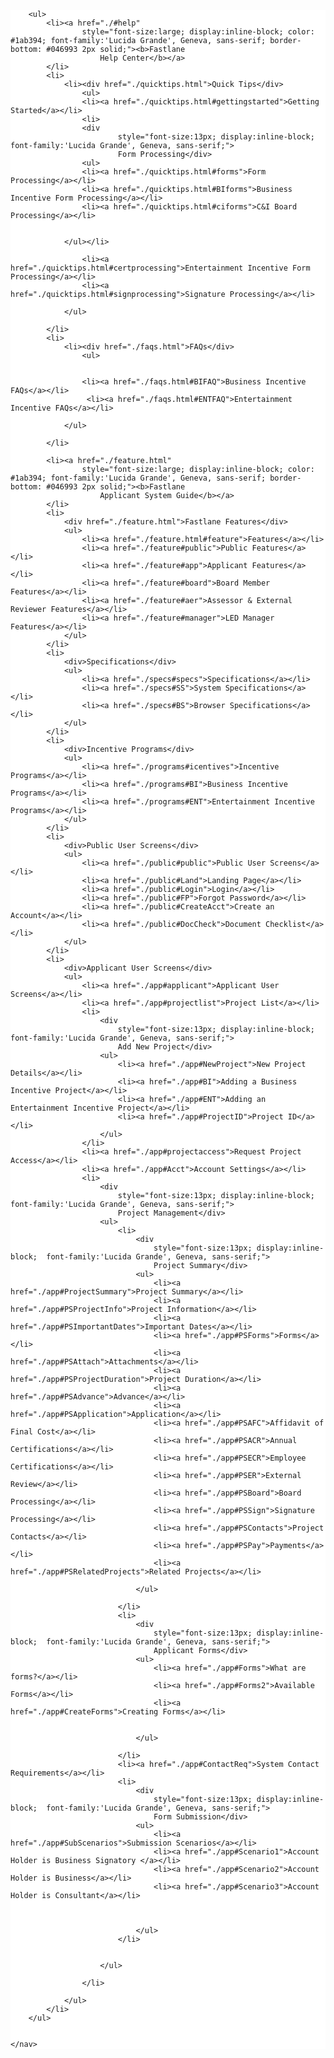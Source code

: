 <div id="accordion">
    <nav class="navfloat" style="background-color:white;">

        <ul>
            <li><a href="./#help"
                    style="font-size:large; display:inline-block; color: #1ab394; font-family:'Lucida Grande', Geneva, sans-serif; border-bottom: #046993 2px solid;"><b>Fastlane
                        Help Center</b></a>
            </li>
            <li>
                <li><div href="./quicktips.html">Quick Tips</div>
                    <ul>
                    <li><a href="./quicktips.html#gettingstarted">Getting Started</a></li>
                    <li>
                    <div
                            style="font-size:13px; display:inline-block;  font-family:'Lucida Grande', Geneva, sans-serif;">
                            Form Processing</div>
                    <ul>
                    <li><a href="./quicktips.html#forms">Form Processing</a></li>
                    <li><a href="./quicktips.html#BIforms">Business Incentive Form Processing</a></li>
                    <li><a href="./quicktips.html#ciforms">C&I Board Processing</a></li>
                    
                   
                </ul></li>

                    <li><a href="./quicktips.html#certprocessing">Entertainment Incentive Form Processing</a></li>
                    <li><a href="./quicktips.html#signprocessing">Signature Processing</a></li>
                   
                </ul>
              
            </li>
            <li>
                <li><div href="./faqs.html">FAQs</div>
                    <ul>
                   

                    <li><a href="./faqs.html#BIFAQ">Business Incentive FAQs</a></li>
                     <li><a href="./faqs.html#ENTFAQ">Entertainment Incentive FAQs</a></li>
                   
                </ul>
              
            </li>

            <li><a href="./feature.html"
                    style="font-size:large; display:inline-block; color: #1ab394; font-family:'Lucida Grande', Geneva, sans-serif; border-bottom: #046993 2px solid;"><b>Fastlane
                        Applicant System Guide</b></a>
            </li>
            <li>
                <div href="./feature.html">Fastlane Features</div>
                <ul>
                    <li><a href="./feature.html#feature">Features</a></li>
                    <li><a href="./feature#public">Public Features</a></li>
                    <li><a href="./feature#app">Applicant Features</a></li>
                    <li><a href="./feature#board">Board Member Features</a></li>
                    <li><a href="./feature#aer">Assessor & External Reviewer Features</a></li>
                    <li><a href="./feature#manager">LED Manager Features</a></li>
                </ul>
            </li>
            <li>
                <div>Specifications</div>
                <ul>
                    <li><a href="./specs#specs">Specifications</a></li>
                    <li><a href="./specs#SS">System Specifications</a></li>
                    <li><a href="./specs#BS">Browser Specifications</a></li>
                </ul>
            </li>
            <li>
                <div>Incentive Programs</div>
                <ul>
                    <li><a href="./programs#icentives">Incentive Programs</a></li>
                    <li><a href="./programs#BI">Business Incentive Programs</a></li>
                    <li><a href="./programs#ENT">Entertainment Incentive Programs</a></li>
                </ul>
            </li>
            <li>
                <div>Public User Screens</div>
                <ul>
                    <li><a href="./public#public">Public User Screens</a></li>
                    <li><a href="./public#Land">Landing Page</a></li>
                    <li><a href="./public#Login">Login</a></li>
                    <li><a href="./public#FP">Forgot Password</a></li>
                    <li><a href="./public#CreateAcct">Create an Account</a></li>
                    <li><a href="./public#DocCheck">Document Checklist</a></li>
                </ul>
            </li>
            <li>
                <div>Applicant User Screens</div>
                <ul>
                    <li><a href="./app#applicant">Applicant User Screens</a></li>
                    <li><a href="./app#projectlist">Project List</a></li>
                    <li>
                        <div
                            style="font-size:13px; display:inline-block;  font-family:'Lucida Grande', Geneva, sans-serif;">
                            Add New Project</div>
                        <ul>
                            <li><a href="./app#NewProject">New Project Details</a></li>
                            <li><a href="./app#BI">Adding a Business Incentive Project</a></li>
                            <li><a href="./app#ENT">Adding an Entertainment Incentive Project</a></li>
                            <li><a href="./app#ProjectID">Project ID</a></li>
                        </ul>
                    </li>
                    <li><a href="./app#projectaccess">Request Project Access</a></li>
                    <li><a href="./app#Acct">Account Settings</a></li>
                    <li>
                        <div
                            style="font-size:13px; display:inline-block;  font-family:'Lucida Grande', Geneva, sans-serif;">
                            Project Management</div>
                        <ul>
                            <li>
                                <div
                                    style="font-size:13px; display:inline-block;  font-family:'Lucida Grande', Geneva, sans-serif;">
                                    Project Summary</div>
                                <ul>
                                    <li><a href="./app#ProjectSummary">Project Summary</a></li>
                                    <li><a href="./app#PSProjectInfo">Project Information</a></li>
                                    <li><a href="./app#PSImportantDates">Important Dates</a></li>
                                    <li><a href="./app#PSForms">Forms</a></li>
                                    <li><a href="./app#PSAttach">Attachments</a></li>
                                    <li><a href="./app#PSProjectDuration">Project Duration</a></li>
                                    <li><a href="./app#PSAdvance">Advance</a></li>
                                    <li><a href="./app#PSApplication">Application</a></li>
                                    <li><a href="./app#PSAFC">Affidavit of Final Cost</a></li>
                                    <li><a href="./app#PSACR">Annual Certifications</a></li>
                                    <li><a href="./app#PSECR">Employee Certifications</a></li>
                                    <li><a href="./app#PSER">External Review</a></li>
                                    <li><a href="./app#PSBoard">Board Processing</a></li>
                                    <li><a href="./app#PSSign">Signature Processing</a></li>
                                    <li><a href="./app#PSContacts">Project Contacts</a></li>
                                    <li><a href="./app#PSPay">Payments</a></li>
                                    <li><a href="./app#PSRelatedProjects">Related Projects</a></li>

                                </ul>

                            </li>
                            <li>
                                <div
                                    style="font-size:13px; display:inline-block;  font-family:'Lucida Grande', Geneva, sans-serif;">
                                    Applicant Forms</div>
                                <ul>
                                    <li><a href="./app#Forms">What are forms?</a></li>
                                    <li><a href="./app#Forms2">Available Forms</a></li>
                                    <li><a href="./app#CreateForms">Creating Forms</a></li>


                                </ul>

                            </li>
                            <li><a href="./app#ContactReq">System Contact Requirements</a></li>
                            <li>
                                <div
                                    style="font-size:13px; display:inline-block;  font-family:'Lucida Grande', Geneva, sans-serif;">
                                    Form Submission</div>
                                <ul>
                                    <li><a href="./app#SubScenarios">Submission Scenarios</a></li>
                                    <li><a href="./app#Scenario1">Account Holder is Business Signatory </a></li>
                                    <li><a href="./app#Scenario2">Account Holder is Business</a></li>
                                    <li><a href="./app#Scenario3">Account Holder is Consultant</a></li>



                                </ul>
                            </li>


                        </ul>

                    </li>

                </ul>
            </li>
        </ul>


    </nav>
</div>
